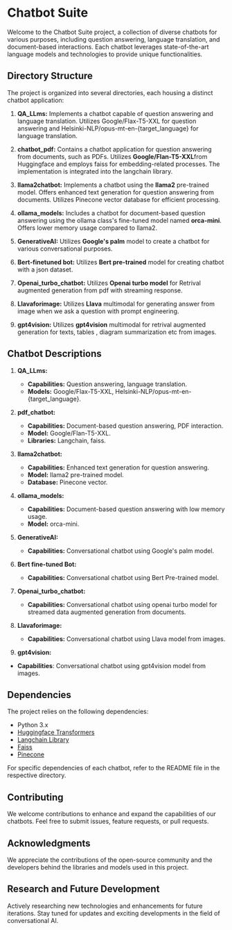 # Chatbot Suite

Welcome to the Chatbot Suite project, a collection of diverse chatbots for various purposes, including question answering, language translation, and document-based interactions. Each chatbot leverages state-of-the-art language models and technologies to provide unique functionalities.


## Directory Structure

The project is organized into several directories, each housing a distinct chatbot application:

1. **QA_LLms:** Implements a chatbot capable of question answering and language translation. Utilizes Google/Flax-T5-XXL for question answering and Helsinki-NLP/opus-mt-en-{target_language} for language translation.

2. **chatbot_pdf:** Contains a chatbot application for question answering from documents, such as PDFs. Utilizes **Google/Flan-T5-XXL**from Huggingface and employs faiss for embedding-related processes. The implementation is integrated into the langchain library.

3. **llama2chatbot:** Implements a chatbot using the **llama2** pre-trained model. Offers enhanced text generation for question answering from documents. Utilizes Pinecone vector database for efficient processing.

4. **ollama_models:** Includes a chatbot for document-based question answering using the ollama class's fine-tuned model named **orca-mini**. Offers lower memory usage compared to llama2.

5. **GenerativeAI:** Utilizes **Google's palm** model to create a chatbot for various conversational purposes.

6. **Bert-finetuned bot:** Utilizes **Bert pre-trained** model for creating chatbot with a json dataset.
7. **Openai_turbo_chatbot:** Utilizes **Openai turbo model** for Retrival augmented generation from pdf with streaming response.
8. **Llavaforimage:** Utilizes **Llava** multimodal for generating answer from image when we ask a question with prompt engineering.
9. **gpt4vision:** Utilizes **gpt4vision** multimodal for retrival augmented generation for texts, tables , diagram summarization etc from images.

## Chatbot Descriptions

1. **QA_LLms:**
   - **Capabilities:** Question answering, language translation.
   - **Models:** Google/Flax-T5-XXL, Helsinki-NLP/opus-mt-en-{target_language}.

2. **pdf_chatbot:**
   - **Capabilities:** Document-based question answering, PDF interaction.
   - **Model:** Google/Flan-T5-XXL.
   - **Libraries:** Langchain, faiss.

3. **llama2chatbot:**
   - **Capabilities:** Enhanced text generation for question answering.
   - **Model:** llama2 pre-trained model.
   - **Database:** Pinecone vector.

4. **ollama_models:**
   - **Capabilities:** Document-based question answering with low memory usage.
   - **Model:** orca-mini.

5. **GenerativeAI:**
   - **Capabilities:** Conversational chatbot using Google's palm model.
6. **Bert fine-tuned Bot:**
   - **Capabilities:** Conversational chatbot using Bert Pre-trained model.
7. **Openai_turbo_chatbot:**
   - **Capabilities:** Conversational chatbot using openai turbo model for streamed data augmented generation from documents.
8. **Llavaforimage:**
   - **Capabilities:** Conversational chatbot using Llava model from images.
10. **gpt4vision:**
   - **Capabilities**: Conversational chatbot using gpt4vision model from images.    

## Dependencies

The project relies on the following dependencies:
- Python 3.x
- [Huggingface Transformers](https://github.com/huggingface/transformers)
- [Langchain Library](https://www.langchain.com/)
- [Faiss](https://github.com/facebookresearch/faiss)
- [Pinecone](https://www.pinecone.io/)

For specific dependencies of each chatbot, refer to the README file in the respective directory.

## Contributing

We welcome contributions to enhance and expand the capabilities of our chatbots. Feel free to submit issues, feature requests, or pull requests.

## Acknowledgments

We appreciate the contributions of the open-source community and the developers behind the libraries and models used in this project.

## Research and Future Development

Actively researching new technologies and enhancements for future iterations. Stay tuned for updates and exciting developments in the field of conversational AI.
